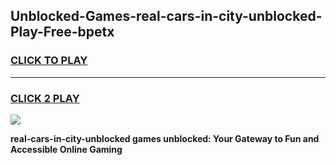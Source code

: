 
## Unblocked-Games-real-cars-in-city-unblocked-Play-Free-bpetx
<h3>
<a href="https://premium76.site?title=real-cars-in-city-unblocked&ref=10A">CLICK TO PLAY</a></h3>
<hr>

<h3>
<a href="https://premium76.site?title=real-cars-in-city-unblocked&ref=10A">CLICK 2 PLAY</a>
  
</h3>

<a href="https://premium76.site?title=real-cars-in-city-unblocked&ref=10A"><img src="https://clearcache.store/games.png"></a>


**real-cars-in-city-unblocked games unblocked: Your Gateway to Fun and Accessible Online Gaming**
